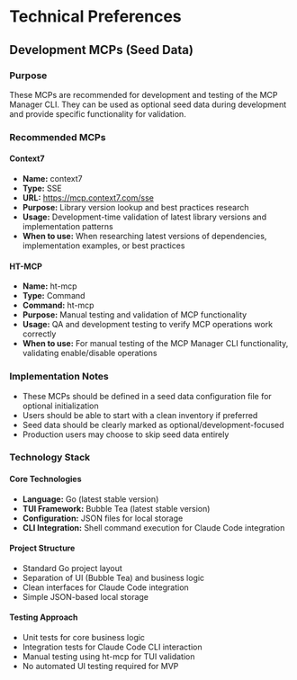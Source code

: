 # Technical Preferences

## Development MCPs (Seed Data)

### Purpose
These MCPs are recommended for development and testing of the MCP Manager CLI. They can be used as optional seed data during development and provide specific functionality for validation.

### Recommended MCPs

#### Context7
- **Name:** context7
- **Type:** SSE
- **URL:** https://mcp.context7.com/sse
- **Purpose:** Library version lookup and best practices research
- **Usage:** Development-time validation of latest library versions and implementation patterns
- **When to use:** When researching latest versions of dependencies, implementation examples, or best practices

#### HT-MCP
- **Name:** ht-mcp  
- **Type:** Command
- **Command:** ht-mcp
- **Purpose:** Manual testing and validation of MCP functionality
- **Usage:** QA and development testing to verify MCP operations work correctly
- **When to use:** For manual testing of the MCP Manager CLI functionality, validating enable/disable operations

### Implementation Notes

- These MCPs should be defined in a seed data configuration file for optional initialization
- Users should be able to start with a clean inventory if preferred
- Seed data should be clearly marked as optional/development-focused
- Production users may choose to skip seed data entirely

### Technology Stack

#### Core Technologies
- **Language:** Go (latest stable version)
- **TUI Framework:** Bubble Tea (latest stable version)
- **Configuration:** JSON files for local storage
- **CLI Integration:** Shell command execution for Claude Code integration

#### Project Structure
- Standard Go project layout
- Separation of UI (Bubble Tea) and business logic
- Clean interfaces for Claude Code integration
- Simple JSON-based local storage

#### Testing Approach
- Unit tests for core business logic
- Integration tests for Claude Code CLI interaction  
- Manual testing using ht-mcp for TUI validation
- No automated UI testing required for MVP